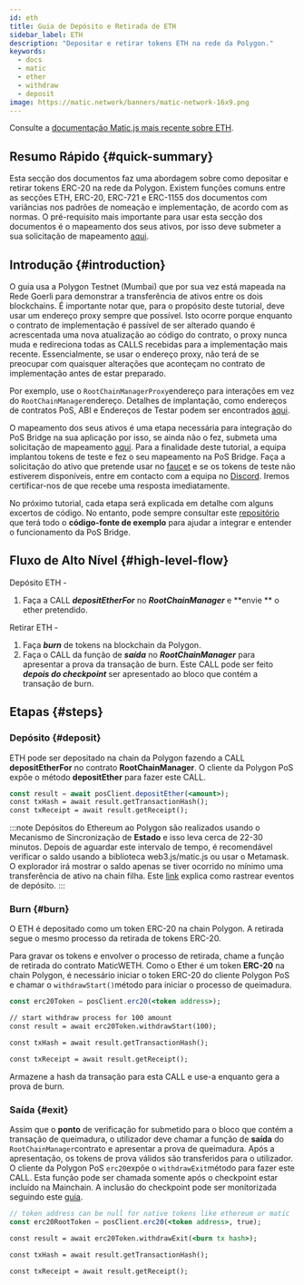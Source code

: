 ```yaml
---
id: eth
title: Guia de Depósito e Retirada de ETH
sidebar_label: ETH
description: "Depositar e retirar tokens ETH na rede da Polygon."
keywords:
  - docs
  - matic
  - ether
  - withdraw
  - deposit
image: https://matic.network/banners/matic-network-16x9.png
---
```


Consulte a [documentação Matic.js mais recente sobre ETH](https://maticnetwork.github.io/matic.js/docs/pos/deposit-ether/).

## Resumo Rápido {#quick-summary}

Esta secção dos documentos faz uma abordagem sobre como depositar e retirar tokens ERC-20 na rede da Polygon. Existem funções comuns entre as secções ETH, ERC-20, ERC-721 e ERC-1155 dos documentos com variâncias nos padrões de nomeação e implementação, de acordo com as normas. O pré-requisito mais importante para usar esta secção dos documentos é o mapeamento dos seus ativos, por isso deve submeter a sua solicitação de mapeamento [aqui](https://docs.polygon.technology/docs/develop/ethereum-polygon/submit-mapping-request/).

## Introdução {#introduction}

O guia usa a Polygon Testnet (Mumbai) que por sua vez está mapeada na Rede Goerli para demonstrar a transferência de ativos entre os dois blockchains. É importante notar que, para o propósito deste tutorial, deve usar um endereço proxy sempre que possível. Isto ocorre porque enquanto o contrato de implementação é passível de ser alterado quando é acrescentada uma nova atualização ao código do contrato, o proxy nunca muda e redireciona todas as CALLS recebidas para a implementação mais recente. Essencialmente, se usar o endereço proxy, não terá de se preocupar com quaisquer alterações que aconteçam no contrato de implementação antes de estar preparado.

Por exemplo, use o `RootChainManagerProxy`endereço para interações em vez do `RootChainManager`endereço. Detalhes de implantação, como endereços de contratos PoS, ABI e Endereços de Testar podem ser encontrados [aqui](/docs/develop/ethereum-polygon/pos/deployment/).

O mapeamento dos seus ativos é uma etapa necessária para integração do PoS Bridge na sua aplicação por isso, se ainda não o fez, submeta uma solicitação de mapeamento [aqui](https://docs.polygon.technology/docs/develop/ethereum-polygon/submit-mapping-request/). Para a finalidade deste tutorial, a equipa implantou tokens de teste e fez o seu mapeamento na PoS Bridge. Faça a solicitação do ativo que pretende usar no [faucet](https://faucet.polygon.technology/) e se os tokens de teste não estiverem disponíveis, entre em contacto com a equipa no [Discord](https://discord.com/invite/0xPolygon). Iremos certificar-nos de que recebe uma resposta imediatamente.

No próximo tutorial, cada etapa será explicada em detalhe com alguns excertos de código. No entanto, pode sempre consultar este [repositório](https://github.com/maticnetwork/matic.js/tree/master/examples) que terá todo o **código-fonte de exemplo** para ajudar a integrar e entender o funcionamento da PoS Bridge.

## Fluxo de Alto Nível {#high-level-flow}

Depósito ETH -

1. Faça a CALL **_depositEtherFor_** no **_RootChainManager_** e **envie ** o ether pretendido.

Retirar ETH -

1. Faça **_burn_** de tokens na blockchain da Polygon.
2. Faça o CALL da função de **_saída_** no **_RootChainManager_** para apresentar a prova da transação de burn. Este CALL pode ser feito **_depois do checkpoint_** ser apresentado ao bloco que contém a transação de burn.

## Etapas {#steps}

### Depósito {#deposit}

ETH pode ser depositado na chain da Polygon fazendo a CALL **depositEtherFor** no contrato **RootChainManager**. O cliente da Polygon PoS expõe o método **depositEther** para fazer este CALL.

```jsx
const result = await posClient.depositEther(<amount>);
const txHash = await result.getTransactionHash();
const txReceipt = await result.getReceipt();
```

:::note
Depósitos do Ethereum ao Polygon são realizados usando o Mecanismo de Sincronização de **Estado** e isso leva cerca de 22-30 minutos. Depois de aguardar este intervalo de tempo, é recomendável verificar o saldo usando a biblioteca web3.js/matic.js ou usar o Metamask. O explorador irá mostrar o saldo apenas se tiver ocorrido no mínimo uma transferência de ativo na chain filha. Este [<ins>link</ins>](/docs/develop/ethereum-polygon/pos/deposit-withdraw-event-pos/) explica como rastrear eventos de depósito.
:::

### Burn {#burn}

O ETH é depositado como um token ERC-20 na chain Polygon. A retirada segue o mesmo processo da retirada de tokens ERC-20.

Para gravar os tokens e envolver o processo de retirada, chame a função de retirada do contrato MaticWETH. Como o Ether é um token **ERC-20** na chain Polygon, é necessário iniciar o token ERC-20 do cliente Polygon PoS e chamar o `withdrawStart()`método para iniciar o processo de queimadura.

```jsx
const erc20Token = posClient.erc20(<token address>);

// start withdraw process for 100 amount
const result = await erc20Token.withdrawStart(100);

const txHash = await result.getTransactionHash();

const txReceipt = await result.getReceipt();

```

Armazene a hash da transação para esta CALL e use-a enquanto gera a prova de burn.

### Saída {#exit}


Assim que o **ponto** de verificação for submetido para o bloco que contém a transação de queimadura, o utilizador deve chamar a função de **saída** do `RootChainManager`contrato e apresentar a prova de queimadura. Após a apresentação, os tokens de prova válidos são transferidos para o utilizador. O cliente da Polygon PoS `erc20`expõe o `withdrawExit`método para fazer este CALL. Esta função pode ser chamada somente após o checkpoint estar incluído na Mainchain. A inclusão do checkpoint pode ser monitorizada seguindo este [guia](/docs/develop/ethereum-polygon/pos/deposit-withdraw-event-pos.md#checkpoint-events).


```jsx
// token address can be null for native tokens like ethereum or matic
const erc20RootToken = posClient.erc20(<token address>, true);

const result = await erc20Token.withdrawExit(<burn tx hash>);

const txHash = await result.getTransactionHash();

const txReceipt = await result.getReceipt();

```
